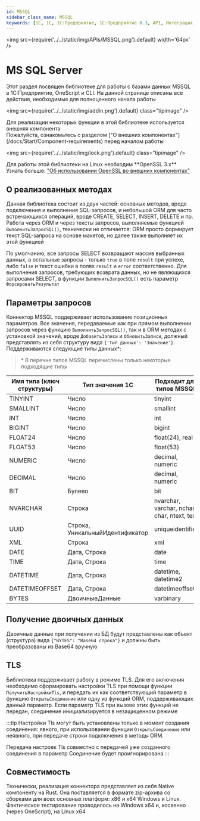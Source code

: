 ```yaml
---
id: MSSQL
sidebar_class_name: MSSQL
keywords: [1C, 1С, 1С:Предприятие, 1С:Предприятие 8.3, API, Интеграция, Сервисы, Обмен, OneScript, CLI, MSSQL, Microsoft SQL Server]
---
```


<img src={require('../../static/img/APIs/MSSQL.png').default} width='64px' />

# MS SQL Server

Этот раздел посвящен библиотеке для работы с базами данных MSSQL в 1С:Предприятие, OneScript и CLI. На данной странице описаны все действия, необходимые для полноценного начала работы

<div class="theme-admonition theme-admonition-info admonition_node_modules-@docusaurus-theme-classic-lib-theme-Admonition-Layout-styles-module alert alert--info">

<img src={require('../../static/img/addin.png').default} class="tipimage" />
<div class="addin">Для реализации некоторых функции в этой библиотеке используется внешняя компонента <br/>
Пожалуйста, ознакомьтесь с разделом ["О внешних компонентах"](/docs/Start/Component-requirements) перед началом работы</div>
</div>


<div class="theme-admonition theme-admonition-caution admonition_node_modules-@docusaurus-theme-classic-lib-theme-Admonition-Layout-styles-module alert alert--warning">

<img src={require('../../static/img/lock.png').default} class="tipimage" />
<div class="addin">Для работы этой библиотеки на Linux необходим **OpenSSL 3.x** <br/>
Узнать больше: <a href="/docs/Start/Component-requirements#openssl" class="orangelink">"Об использовании OpenSSL во внешних компонентах"</a></div>
</div>

## О реализованных методах

Данная библиотека состоит из двух частей: основных методов, вроде подключения и выполнения SQL-запросов, и небольшой ORM для часто встречающихся операций, вроде CREATE, SELECT, INSERT, DELETE и пр. Работа через ORM и через тексты запросов, выполняемые функцией `ВыполнитьЗапросSQL()`, технически не отличается: ORM просто формирует текст SQL-запроса на основе макетов, но далее также выполняет их этой функцией

По умолчанию, все запросы SELECT возвращают массив выбранных данных, а остальные запросы - только `true` в поле `result` при успехе, либо `false` и текст ошибки в полях `result` и `error` соответственно. Для выполнения запросов, требующих возврата данных, но не являющихся запросами SELECT, в функции `ВыполнитьЗапросSQL()` есть параметр `ФорсироватьРезультат`

## Параметры запросов

Коннектор MSSQL поддерживает использование позиционных параметров. Все значения, передаваемые как при прямом выполнении запросов через функцию `ВыполнитьЗапросSQL()`, так и в ORM методах с установкой значений, вроде `ДобавитьЗаписи` и `ОбновитьЗаписи`, должный представлять из себя структуру вида `{'Тип данных': 'Значение'}`. Поддерживаются следующие типы данных\*:

> \* В перечне типов MSSQL  перечислены только некоторые подходящие типы

  | Имя типа (ключ структуры) | Тип значения 1С | Подходит для типов MSSQL |
  |-|-|-|
  | TINYINT | Число  | tinyint |
  | SMALLINT | Число  | smallint |
  | INT | Число  | int |
  | BIGINT | Число  | bigint |
  | FLOAT24 | Число  | float(24), real |
  | FLOAT53 | Число  | float(53) |
  | NUMERIC | Число  | decimal, numeric |
  | DECIMAL | Число  | decimal, numeric |
  | BIT | Булево | bit |
  | NVARCHAR | Строка | nvarchar, varchar, nchar, char, ntext, text |
  | UUID | Строка, УникальныйИдентификатор | uniqueidentifier |
  | XML | Строка | xml |
  | DATE | Дата, Строка | date |
  | TIME | Дата, Строка | time |
  | DATETIME | Дата, Строка | datetime, datetime2 |
  | DATETIMEOFFSET | Дата, Строка | datetimeoffset |
  | BYTES | ДвоичныеДанные | varbinary |

## Получение двоичных данных

Двоичные данные при получении из БД будут представлены как объект (структура) вида `{"BYTES": "Base64 строка"}` и должны быть преобразованы из Base64 вручную

## TLS

Библиотека поддерживает работу в режиме TLS. Для его включения необходимо сформировать настройки TLS при помощи функции `ПолучитьНастройкиTls`, и передать их как соответствующий параметр в функцию `ОткрытьСоединение` или одну из функций ORM, поддерживающих данный параметр. Если параметр TLS при вызове этих функций не передан, соединение инициализируется в незащищенном режиме

:::tip
Настройки Tls могут быть установлены только в момент создания соединения: явного, при использовании функции `ОткрытьСоединение` или неявного, при передаче строки подключения в методы ORM.

Передача настроек Tls совместно с передачей уже созданного соединения в параметр Соединение будет проигнорирована
:::

## Совместимость

Технически, реализация коннектора представляет из себя Native компоненту на Rust. Она поставляется в формате zip-архива со сборками для всех основных платформ: x86 и x64 Windows и Linux. Фактическое тестирование проводилось на Windows x64 и, косвенно (через OneScript), на Linux x64